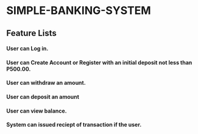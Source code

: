 # SIMPLE-BANKING-SYSTEM
## Feature Lists

#### User can Log in.
#### User can Create Account or Register with an initial deposit not less than P500.00.
#### User can withdraw an amount.
#### User can deposit an amount
#### User can view balance.
#### System can issued reciept of transaction if the user.
